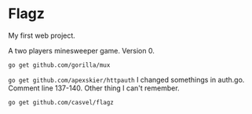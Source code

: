 # Flagz

My first web project.

A two players minesweeper game. Version 0.

 `go get github.com/gorilla/mux`
 
 `go get github.com/apexskier/httpauth` I changed somethings in auth.go. Comment line 137-140. Other thing I can't remember.
 
 `go get github.com/casvel/flagz`
